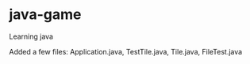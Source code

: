 # java-game
Learning java

Added a few files: Application.java, TestTile.java, Tile.java, FileTest.java
